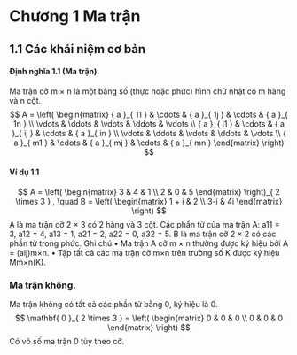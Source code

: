 # Chương 1 Ma trận
## 1.1 Các khái niệm cơ bản
#### Định nghĩa 1.1 (Ma trận). 
Ma trận cỡ m × n là một bảng số (thực hoặc phức) hình chữ nhật có m hàng và n cột.
$$ A = \left( \begin{matrix} { a }_{ 11 } & \cdots & { a }_{ 1j } & \cdots & { a }_{ 1n } \\ \vdots & \ddots & \vdots & \ddots & \vdots \\ { a }_{ i1 } & \cdots & { a }_{ ij } & \cdots & { a }_{ in } \\ \vdots & \ddots & \vdots & \ddots & \vdots \\ { a }_{ m1 } & \cdots & { a }_{ mj } & \cdots & { a }_{ mn } \end{matrix} \right) $$
#### Ví dụ 1.1
$$ A = \left( \begin{matrix} 3 & 4 & 1 \\ 2 & 0 & 5 \end{matrix} \right)_{ 2 \times 3 } , \quad B = \left( \begin{matrix} 1 + i & 2 \\ 3-i & 4i \end{matrix} \right) $$
A là ma trận cỡ 2 × 3 có 2 hàng và 3 cột. Các phần tử của ma trận A:
a11 = 3, a12 = 4, a13 = 1, a21 = 2, a22 = 0, a32 = 5.
B là ma trận cỡ 2 × 2 có các phần tử trong phức.
Ghi chú
• Ma trận A cỡ m × n thường được ký hiệu bởi A = (aij)m×n.
• Tập tất cả các ma trận cỡ m×n trên trường số K được ký hiệu Mm×n(K).
### Ma trận không. 
Ma trận không có tất cả các phần tử bằng 0, ký hiệu là 0.
$$ \mathbf{ 0 }_{ 2 \times 3 } = \left( \begin{matrix} 0 & 0 & 0 \\ 0 & 0 & 0 \end{matrix} \right) $$
Có vô số ma trận 0 tùy theo cỡ.